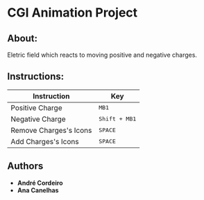 # CGI Animation Project

## About:

Eletric field which reacts to moving positive and negative charges.

## Instructions:

| Instruction | Key |
|-------------|-----|
| Positive Charge     |<kbd>MB1</kbd>|
| Negative Charge     |<kbd>Shift + MB1</kbd>|
| Remove Charges's Icons| <kbd>SPACE</kbd>|
| Add Charges's Icons| <kbd>SPACE</kbd>|

## Authors

* **André Cordeiro**
* **Ana Canelhas**
